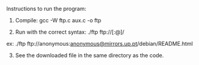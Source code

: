 Instructions to run the program:

1. Compile:
gcc -W ftp.c aux.c -o ftp

2. Run with the correct syntax:
./ftp ftp://[<user>:<password>@]<host>/<url-path>

ex: ./ftp  ftp://anonymous:anonymous@mirrors.up.pt/debian/README.html

3. See the downloaded file in the same directory as the code.
